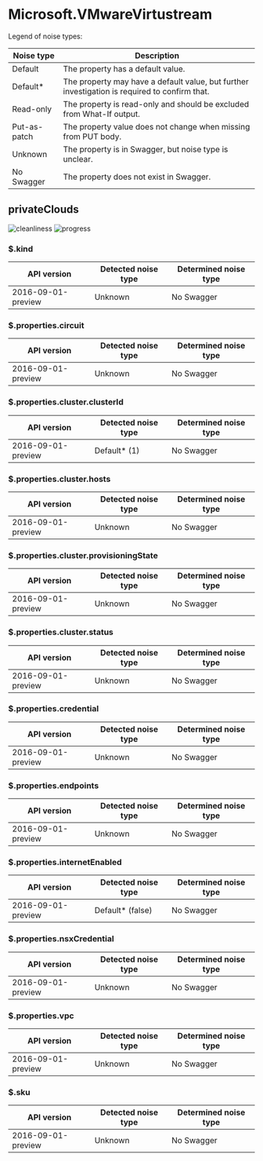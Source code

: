 # Microsoft.VMwareVirtustream

Legend of noise types:

| Noise type   | Description                                                                                   |
| ------------ | --------------------------------------------------------------------------------------------- |
| Default      | The property has a default value.                                                             |
| Default*     | The property may have a default value, but further investigation is required to confirm that. |
| Read-only    | The property is read-only and should be excluded from What-If output.                         |
| Put-as-patch | The property value does not change when missing from PUT body.                                |
| Unknown      | The property is in Swagger, but noise type is unclear.                                        |
| No Swagger   | The property does not exist in Swagger.                                                       |

## privateClouds

![cleanliness](https://img.shields.io/badge/cleanliness-unknown-blue) ![progress](https://img.shields.io/badge/progress-0.00%25%20(0%20/%2012)-red)

### \$.kind

| API version        | Detected noise type | Determined noise type |
| ------------------ | ------------------- | --------------------- |
| 2016-09-01-preview | Unknown             | No Swagger            |

### \$.properties.circuit

| API version        | Detected noise type | Determined noise type |
| ------------------ | ------------------- | --------------------- |
| 2016-09-01-preview | Unknown             | No Swagger            |

### \$.properties.cluster.clusterId

| API version        | Detected noise type | Determined noise type |
| ------------------ | ------------------- | --------------------- |
| 2016-09-01-preview | Default* (1)        | No Swagger            |

### \$.properties.cluster.hosts

| API version        | Detected noise type | Determined noise type |
| ------------------ | ------------------- | --------------------- |
| 2016-09-01-preview | Unknown             | No Swagger            |

### \$.properties.cluster.provisioningState

| API version        | Detected noise type | Determined noise type |
| ------------------ | ------------------- | --------------------- |
| 2016-09-01-preview | Unknown             | No Swagger            |

### \$.properties.cluster.status

| API version        | Detected noise type | Determined noise type |
| ------------------ | ------------------- | --------------------- |
| 2016-09-01-preview | Unknown             | No Swagger            |

### \$.properties.credential

| API version        | Detected noise type | Determined noise type |
| ------------------ | ------------------- | --------------------- |
| 2016-09-01-preview | Unknown             | No Swagger            |

### \$.properties.endpoints

| API version        | Detected noise type | Determined noise type |
| ------------------ | ------------------- | --------------------- |
| 2016-09-01-preview | Unknown             | No Swagger            |

### \$.properties.internetEnabled

| API version        | Detected noise type | Determined noise type |
| ------------------ | ------------------- | --------------------- |
| 2016-09-01-preview | Default* (false)    | No Swagger            |

### \$.properties.nsxCredential

| API version        | Detected noise type | Determined noise type |
| ------------------ | ------------------- | --------------------- |
| 2016-09-01-preview | Unknown             | No Swagger            |

### \$.properties.vpc

| API version        | Detected noise type | Determined noise type |
| ------------------ | ------------------- | --------------------- |
| 2016-09-01-preview | Unknown             | No Swagger            |

### \$.sku

| API version        | Detected noise type | Determined noise type |
| ------------------ | ------------------- | --------------------- |
| 2016-09-01-preview | Unknown             | No Swagger            |
